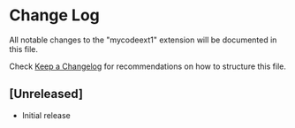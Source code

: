 # Change Log

All notable changes to the "mycodeext1" extension will be documented in this file.

Check [Keep a Changelog](http://keepachangelog.com/) for recommendations on how to structure this file.

## [Unreleased]

- Initial release
